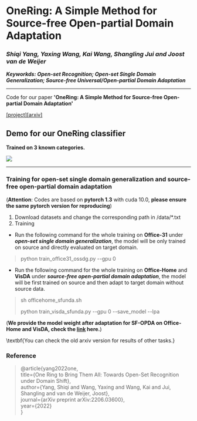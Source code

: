 # OneRing: A Simple Method for Source-free Open-partial Domain Adaptation  	

### _Shiqi Yang, Yaxing Wang, Kai Wang, Shangling Jui and Joost van de Weijer_

_**Keyworkds: Open-set Recognition; Open-set Single Domain Generalization; Source-free Universal/Open-partial Domain Adaptation**_

------------
Code for our paper **'OneRing: A Simple Method for Source-free Open-partial Domain Adaptation'** 

[[project]](https://sites.google.com/view/one-ring)[[arxiv]](https://arxiv.org/abs/2206.03600)


## Demo for our **OneRing** classifier

**Trained on 3 known categories.**

![](./toy_CE_loss.gif)

--------------
### Training for open-set single domain generalization and source-free open-partial domain adaptation

(**Attention**: Codes are based on **pytorch 1.3** with cuda 10.0, **please ensure the same pytorch version for reproducing**)

1. Download datasets and change the corresponding path in /data/*.txt
2. Training

- Run the following command for the whole training on **Office-31** under ***open-set single domain generalization***, the model will be only trained on source and directly evaluated on target domain.
> python train_office31_ossdg.py --gpu 0

- Run the following command for the whole training on **Office-Home** and **VisDA** under ***source-free open-partial domain adaptation***, the model will be first trained on source and then adapt to target domain without source data.
> sh officehome_sfunda.sh
> 
> python train_visda_sfunda.py --gpu 0 --save_model --lpa


(**We provide the model weight after adaptation for SF-OPDA on Office-Home and VisDA, check the [link](https://drive.google.com/drive/folders/1_Kf5NivEspZ4THMx2KTT4EVhzl2HY68J?usp=sharing) here.**)


\textbf{You can check the old arxiv version for results of other tasks.}

### **Reference**

> @article{yang2022one,\
  title={One Ring to Bring Them All: Towards Open-Set Recognition under Domain Shift},\
  author={Yang, Shiqi and Wang, Yaxing and Wang, Kai and Jui, Shangling and van de Weijer, Joost},\
  journal={arXiv preprint arXiv:2206.03600},\
  year={2022}\
}
